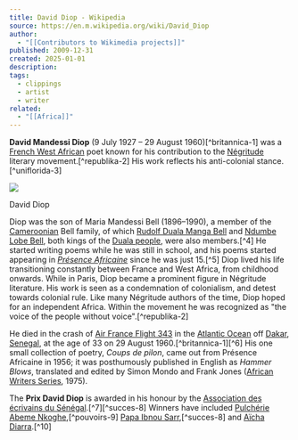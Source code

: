 ```yaml
---
title: David Diop - Wikipedia
source: https://en.m.wikipedia.org/wiki/David_Diop
author:
  - "[[Contributors to Wikimedia projects]]"
published: 2009-12-31
created: 2025-01-01
description: 
tags:
  - clippings
  - artist
  - writer
related:
  - "[[Africa]]"
---
```

**David Mandessi Diop** (9 July 1927 – 29 August 1960)[^britannica-1] was a [French West African](https://en.m.wikipedia.org/wiki/French_West_Africa "French West Africa") poet known for his contribution to the [Négritude](https://en.m.wikipedia.org/wiki/N%C3%A9gritude "Négritude") literary movement.[^republika-2] His work reflects his anti-colonial stance.[^uniflorida-3]

![](https://upload.wikimedia.org/wikipedia/commons/thumb/e/e4/Diop_gros_plan.png/220px-Diop_gros_plan.png)

David Diop

Diop was the son of Maria Mandessi Bell (1896–1990), a member of the [Cameroonian](https://en.m.wikipedia.org/wiki/Cameroon "Cameroon") Bell family, of which [Rudolf Duala Manga Bell](https://en.m.wikipedia.org/wiki/Rudolf_Duala_Manga_Bell "Rudolf Duala Manga Bell") and [Ndumbe Lobe Bell](https://en.m.wikipedia.org/wiki/Ndumbe_Lobe_Bell "Ndumbe Lobe Bell"), both kings of the [Duala people](https://en.m.wikipedia.org/wiki/Duala_people "Duala people"), were also members.[^4] He started writing poems while he was still in school, and his poems started appearing in *[Présence Africaine](https://en.m.wikipedia.org/wiki/Pr%C3%A9sence_Africaine "Présence Africaine")* since he was just 15.[^5] Diop lived his life transitioning constantly between France and West Africa, from childhood onwards. While in Paris, Diop became a prominent figure in Négritude literature. His work is seen as a condemnation of colonialism, and detest towards colonial rule. Like many Négritude authors of the time, Diop hoped for an independent Africa. Within the movement he was recognized as "the voice of the people without voice".[^republika-2]

He died in the crash of [Air France Flight 343](https://en.m.wikipedia.org/wiki/Air_France_Flight_343 "Air France Flight 343") in the [Atlantic Ocean](https://en.m.wikipedia.org/wiki/Atlantic_Ocean "Atlantic Ocean") off [Dakar](https://en.m.wikipedia.org/wiki/Dakar "Dakar"), [Senegal](https://en.m.wikipedia.org/wiki/Senegal "Senegal"), at the age of 33 on 29 August 1960.[^britannica-1][^6] His one small collection of poetry, *Coups de pilon*, came out from Présence Africaine in 1956; it was posthumously published in English as *Hammer Blows*, translated and edited by Simon Mondo and Frank Jones ([African Writers Series](https://en.m.wikipedia.org/wiki/African_Writers_Series "African Writers Series"), 1975).

The **Prix David Diop** is awarded in his honour by the [Association des écrivains du Sénégal](https://en.m.wikipedia.org/w/index.php?title=Association_des_%C3%A9crivains_du_S%C3%A9n%C3%A9gal&action=edit&redlink=1 "Association des écrivains du Sénégal (page does not exist)").[^7][^succes-8] Winners have included [Pulchérie Abeme Nkoghe](https://en.m.wikipedia.org/wiki/Pulch%C3%A9rie_Abeme_Nkoghe "Pulchérie Abeme Nkoghe"),[^pouvoirs-9] [Papa Ibnou Sarr](https://en.m.wikipedia.org/w/index.php?title=Papa_Ibnou_Sarr&action=edit&redlink=1 "Papa Ibnou Sarr (page does not exist)"),[^succes-8] and [Aïcha Diarra](https://en.m.wikipedia.org/w/index.php?title=A%C3%AFcha_Diarra&action=edit&redlink=1 "Aïcha Diarra (page does not exist)").[^10]